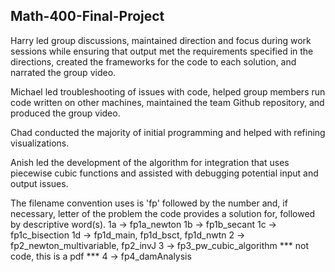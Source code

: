 ## Math-400-Final-Project
Harry led group discussions, maintained direction and focus during work sessions while ensuring that output met the requirements specified in the directions, created the frameworks for the code to each solution, and narrated the group video.

Michael led troubleshooting of issues with code, helped group members run code written on other machines, maintained the team Github repository, and produced the group video.

Chad conducted the majority of initial programming and helped with refining visualizations.

Anish led the development of the algorithm for integration that uses piecewise cubic functions and assisted with debugging potential input and output issues.


The filename convention uses is 'fp' followed by the number and, if necessary, letter of the problem the code provides a solution for, followed by descriptive word(s).
1a -> fp1a_newton
1b -> fp1b_secant
1c -> fp1c_bisection
1d -> fp1d_main, fp1d_bsct, fp1d_nwtn
2 -> fp2_newton_multivariable, fp2_invJ
3 -> fp3_pw_cubic_algorithm *** not code, this is a pdf ***
4 -> fp4_damAnalysis
